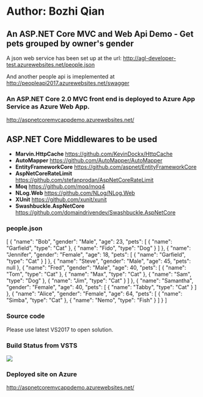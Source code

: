 # Author: Bozhi Qian

## An ASP.NET Core MVC and Web Api Demo - Get pets grouped by owner's gender

A json web service has been set up at the url: http://agl-developer-test.azurewebsites.net/people.json

And another people api is imeplemented at http://peopleapi2017.azurewebsites.net/swagger

### An ASP.NET Core 2.0 MVC front end is deployed to Azure App Service as Azure Web App.

http://aspnetcoremvcappdemo.azurewebsites.net/

## ASP.NET Core Middlewares to be used

* **Marvin.HttpCache** https://github.com/KevinDockx/HttpCache
* **AutoMapper** https://github.com/AutoMapper/AutoMapper
* **EntityFrameworkCore** https://github.com/aspnet/EntityFrameworkCore
* **AspNetCoreRateLimit** https://github.com/stefanprodan/AspNetCoreRateLimit
* **Moq** https://github.com/moq/moq4 
* **NLog.Web** https://github.com/NLog/NLog.Web
* **XUnit** https://github.com/xunit/xunit
* **Swashbuckle.AspNetCore** https://github.com/domaindrivendev/Swashbuckle.AspNetCore
 
### people.json

[
  {
    "name": "Bob",
    "gender": "Male",
    "age": 23,
    "pets": [
      {
        "name": "Garfield",
        "type": "Cat"
      },
      {
        "name": "Fido",
        "type": "Dog"
      }
    ]
  },
  {
    "name": "Jennifer",
    "gender": "Female",
    "age": 18,
    "pets": [
      {
        "name": "Garfield",
        "type": "Cat"
      }
    ]
  },
  {
    "name": "Steve",
    "gender": "Male",
    "age": 45,
    "pets": null
  },
  {
    "name": "Fred",
    "gender": "Male",
    "age": 40,
    "pets": [
      {
        "name": "Tom",
        "type": "Cat"
      },
      {
        "name": "Max",
        "type": "Cat"
      },
      {
        "name": "Sam",
        "type": "Dog"
      },
      {
        "name": "Jim",
        "type": "Cat"
      }
    ]
  },
  {
    "name": "Samantha",
    "gender": "Female",
    "age": 40,
    "pets": [
      {
        "name": "Tabby",
        "type": "Cat"
      }
    ]
  },
  {
    "name": "Alice",
    "gender": "Female",
    "age": 64,
    "pets": [
      {
        "name": "Simba",
        "type": "Cat"
      },
      {
        "name": "Nemo",
        "type": "Fish"
      }
    ]
  }
]

### Source code
Please use latest VS2017 to open solution.

### Build Status from VSTS
[<img src="https://xps15.visualstudio.com/_apis/public/build/definitions/858197f8-7447-40b4-af5e-4ffd829dee43/2/badge"/>](https://xps15.visualstudio.com/GithubDemo/_build/index?definitionId={858197f8-7447-40b4-af5e-4ffd829dee43})

### Deployed site on Azure
http://aspnetcoremvcappdemo.azurewebsites.net/
